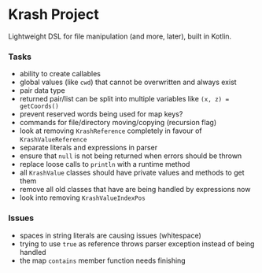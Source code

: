 Krash Project
=============

Lightweight DSL for file manipulation (and more, later), built in Kotlin.

### Tasks

 - ability to create callables
 - global values (like `cwd`) that cannot be overwritten and always exist
 - pair data type
 - returned pair/list can be split into multiple variables like `(x, z) = getCoords()`
 - prevent reserved words being used for map keys?
 - commands for file/directory moving/copying (recursion flag)
 - look at removing `KrashReference` completely in favour of `KrashValueReference`
 - separate literals and expressions in parser
 - ensure that `null` is not being returned when errors should be thrown
 - replace loose calls to `println` with a runtime method
 - all `KrashValue` classes should have private values and methods to get them
 - remove all old classes that have are being handled by expressions now
 - look into removing `KrashValueIndexPos`

### Issues

 - spaces in string literals are causing issues (whitespace)
 - trying to use `true` as reference throws parser exception instead of being handled
 - the map `contains` member function needs finishing